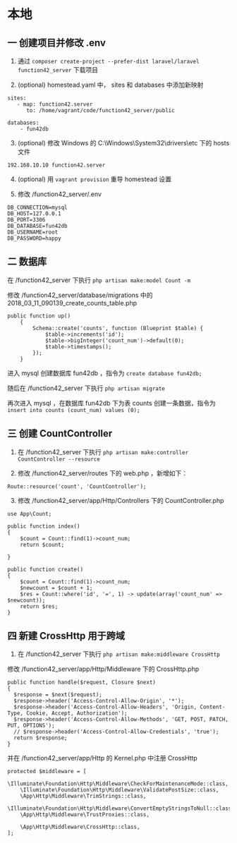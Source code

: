 # 本地

## 一 创建项目并修改 .env
1. 通过 `composer create-project --prefer-dist laravel/laravel function42_server` 下载项目

2. (optional) homestead.yaml 中， sites 和 databases 中添加新映射

```
sites:
   - map: function42.server
      to: /home/vagrant/code/function42_server/public

databases:
    - fun42db
```

3. (optional) 修改 Windows 的 C:\Windows\System32\drivers\etc 下的 hosts 文件

```
192.168.10.10 function42.server
```

4. (optional) 用 `vagrant provision` 重导 homestead 设置

5. 修改 /function42_server/.env

```
DB_CONNECTION=mysql
DB_HOST=127.0.0.1
DB_PORT=3306
DB_DATABASE=fun42db
DB_USERNAME=root
DB_PASSWORD=happy
```

## 二 数据库

在 /function42_server 下执行 `php artisan make:model Count -m`

修改 /function42_server/database/migrations 中的 2018_03_11_090139_create_counts_table.php

```
public function up()
    {
        Schema::create('counts', function (Blueprint $table) {
            $table->increments('id');
            $table->bigInteger('count_num')->default(0);
            $table->timestamps();
        });
    }
```

进入 mysql 创建数据库 fun42db ，指令为 `create database fun42db;`

随后在 /function42_server 下执行 `php artisan migrate`

再次进入 mysql ，在数据库 fun42db 下为表 counts 创建一条数据，指令为 `insert into counts (count_num) values (0);`

## 三 创建 CountController

1. 在 /function42_server 下执行 `php artisan make:controller CountController --resource`

2. 修改 /function42_server/routes 下的 web.php ，新增如下：

```
Route::resource('count', 'CountController');
```

3. 修改 /function42_server/app/Http/Controllers 下的 CountController.php

```
use App\Count;

public function index()
{
    $count = Count::find(1)->count_num;
    return $count;

}

public function create()
{
    $count = Count::find(1)->count_num;
    $newcount = $count + 1;
    $res = Count::where('id', '=', 1) -> update(array('count_num' => $newcount));
    return $res;
}
```

## 四 新建 CrossHttp 用于跨域

1. 在 /function42_server 下执行 `php artisan make:middleware CrossHttp`

修改 /function42_server/app/Http/Middleware 下的 CrossHttp.php

```
public function handle($request, Closure $next)
{
  $response = $next($request);
  $response->header('Access-Control-Allow-Origin', '*');
  $response->header('Access-Control-Allow-Headers', 'Origin, Content-Type, Cookie, Accept, Authorization');
  $response->header('Access-Control-Allow-Methods', 'GET, POST, PATCH, PUT, OPTIONS');
  // $response->header('Access-Control-Allow-Credentials', 'true');
  return $response;
}
```

并在 /function42_server/app/Http 的 Kernel.php 中注册 CrossHttp

```
protected $middleware = [
    \Illuminate\Foundation\Http\Middleware\CheckForMaintenanceMode::class,
    \Illuminate\Foundation\Http\Middleware\ValidatePostSize::class,
    \App\Http\Middleware\TrimStrings::class,
    \Illuminate\Foundation\Http\Middleware\ConvertEmptyStringsToNull::class,
    \App\Http\Middleware\TrustProxies::class,

    \App\Http\Middleware\CrossHttp::class,
];
```

